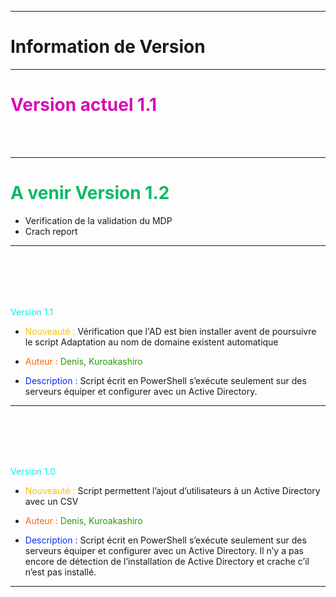 
***********************
# Information de Version 
***********************

# <span style="color: #d60db5"> Version actuel 1.1 </span>
<br></br>





---- 
# <span style="color: #0dba66">A venir Version 1.2 </span>
* Verification de la validation du MDP
* Crach report
---- 





<br></br>
----
<h style="color: #0eede9"> Version 1.1 </h>
* <span style="color: #fcc00a">Nouveauté : </span>
Vérification que l'AD est bien installer avent de poursuivre le script
Adaptation au nom de domaine existent automatique

* <span style="color: #fc670a">Auteur : </span>
<span style="color: #2a990b">Denis, Kuroakashiro</span>

* <span style="color: #0a2afc">Description : </span>
Script écrit en PowerShell s’exécute seulement sur des serveurs équiper et configurer avec un Active Directory. 
----




<br></br>
----
<h style="color: #0eede9"> Version 1.0 </h>
* <span style="color: #fcc00a">Nouveauté : </span>
Script permettent l’ajout d’utilisateurs à un Active Directory avec un CSV

* <span style="color: #fc670a">Auteur : </span>
<span style="color: #2a990b">Denis, Kuroakashiro</span>

* <span style="color: #0a2afc">Description : </span>
Script écrit en PowerShell s’exécute seulement sur des serveurs équiper et configurer avec un Active Directory. Il n’y a pas encore de détection de l’installation de Active Directory et crache c’il n’est pas installé. 
----













